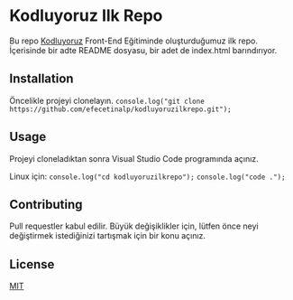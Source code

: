 # Kodluyoruz Ilk Repo
Bu repo [Kodluyoruz](https://www.kodluyoruz.org) Front-End Eğitiminde oluşturduğumuz ilk repo. İçerisinde bir adte README dosyasu, bir adet de index.html barındırıyor.

## Installation
Öncelikle projeyi clonelayın.
`console.log("git clone https://github.com/efecetinalp/kodluyoruzilkrepo.git");`

## Usage
Projeyi cloneladıktan sonra Visual Studio Code programında açınız.

Linux için:
`console.log("cd kodluyoruzilkrepo");`
`console.log("code .");`

## Contributing
Pull requestler kabul edilir. Büyük değişiklikler için, lütfen önce neyi değiştirmek istediğinizi tartışmak için bir konu açınız.

## License
[MIT](https://choosealicense.com/licenses/mit/)